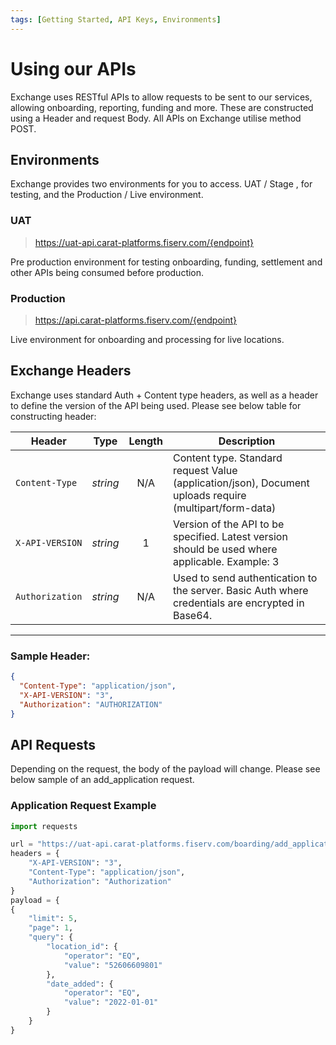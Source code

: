```yaml
---
tags: [Getting Started, API Keys, Environments]
---
```


# Using our APIs

Exchange uses RESTful APIs to allow requests to be sent to our services, allowing onboarding, reporting, funding and more. These are constructed using a Header and request Body. All APIs on Exchange utilise method POST.

## Environments

Exchange provides two environments for you to access. UAT / Stage , for testing, and the Production / Live environment.

### UAT
<!-- theme: info -->
> https://uat-api.carat-platforms.fiserv.com/{endpoint}

Pre production environment for testing onboarding, funding, settlement and other APIs being consumed before production.

### Production
<!-- theme: info -->
> https://api.carat-platforms.fiserv.com/{endpoint}

Live environment for onboarding and processing for live locations.
## Exchange Headers

Exchange uses standard Auth + Content type headers, as well as a header to define the version of the API being used. Please see below table for constructing header:

<!--
type: tab
titles: API Headers, Example
-->
| Header | Type | Length | Description |
| -------- | :--: | :------------: | ------------------ |
| `Content-Type` | *string* | N/A |  Content type. Standard request Value (application/json), Document uploads require (multipart/form-data) |
| `X-API-VERSION` | *string* | 1 | Version of the API to be specified. Latest version should be used where applicable. Example: 3 |
| `Authorization` | *string* | N/A | Used to send authentication to the server. Basic Auth where credentials are encrypted in Base64. |

---

<!-- type: tab -->

### Sample Header:

```json
{
  "Content-Type": "application/json",
  "X-API-VERSION": "3",
  "Authorization": "AUTHORIZATION"
}
```

<!-- type: tab-end -->

## API Requests

Depending on the request, the body of the payload will change. Please see below sample of an add_application request.

### Application Request Example

```python
import requests

url = "https://uat-api.carat-platforms.fiserv.com/boarding/add_application"
headers = {
    "X-API-VERSION": "3",
    "Content-Type": "application/json",
    "Authorization": "Authorization"
}
payload = {
{
    "limit": 5,
    "page": 1,
    "query": {
        "location_id": {
            "operator": "EQ",
            "value": "52606609801"
        },
        "date_added": {
            "operator": "EQ",
            "value": "2022-01-01"
        }
    }
}
```
<!-- type: tab-end -->



